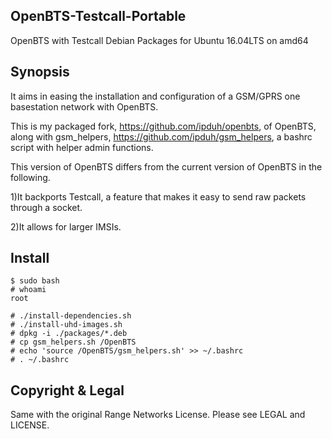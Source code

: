 ## OpenBTS-Testcall-Portable
OpenBTS with Testcall Debian Packages for Ubuntu 16.04LTS on amd64

## Synopsis


It aims in easing the installation and configuration of a GSM/GPRS one basestation network with OpenBTS.

This is my packaged fork, https://github.com/ipduh/openbts, of OpenBTS,
 along with gsm_helpers, https://github.com/ipduh/gsm_helpers, a bashrc
 script with helper admin functions.

This version of OpenBTS differs from the current version of OpenBTS in the following.

1)It backports Testcall, a feature that makes it easy to send raw packets through a socket.

2)It allows for larger IMSIs.

## Install
```
$ sudo bash
# whoami
root

# ./install-dependencies.sh
# ./install-uhd-images.sh
# dpkg -i ./packages/*.deb
# cp gsm_helpers.sh /OpenBTS
# echo 'source /OpenBTS/gsm_helpers.sh' >> ~/.bashrc
# . ~/.bashrc
```

## Copyright & Legal

Same with the original Range Networks License.
Please see LEGAL and LICENSE.

